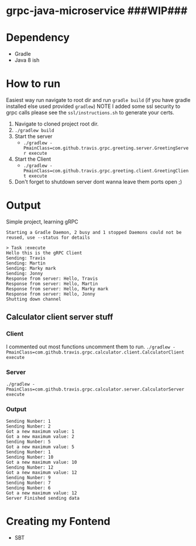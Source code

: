 # grpc-java-microservice ###WIP###

# Dependency 
- Gradle
- Java 8 ish

# How to run
Easiest way run navigate to root dir and run `gradle build` (if you have gradle installed else used provided `gradlew`) NOTE I added some ssl security to grpc calls please see the `ssl/instructions.sh` to generate your certs.
1) Navigate to cloned project root dir.
2) `./gradlew build`
3) Start the server
    - `./gradlew -PmainClass=com.github.travis.grpc.greeting.server.GreetingServer execute`
4) Start the Client
    - `./gradlew -PmainClass=com.github.travis.grpc.greeting.client.GreetingClient execute`
5) Don't forget to shutdown server dont wanna leave them ports open ;)
# Output

Simple project, learning gRPC
```
Starting a Gradle Daemon, 2 busy and 1 stopped Daemons could not be reused, use --status for details

> Task :execute
Hello this is the gRPC Client
Sending: Travis
Sending: Martin
Sending: Marky mark
Sending: Jonny
Response from server: Hello, Travis
Response from server: Hello, Martin
Response from server: Hello, Marky mark
Response from server: Hello, Jonny
Shutting down channel
```

## Calculator client server stuff

### Client
I commented out most functions uncomment them to run.
`./gradlew -PmainClass=com.github.travis.grpc.calculator.client.CalculatorClient execute`

### Server
`./gradlew -PmainClass=com.github.travis.grpc.calculator.server.CalculatorServer execute`

### Output
```
Sending Nunber: 1
Sending Nunber: 2
Got a new maximum value: 1
Got a new maximum value: 2
Sending Nunber: 5
Got a new maximum value: 5
Sending Nunber: 1
Sending Nunber: 10
Got a new maximum value: 10
Sending Nunber: 12
Got a new maximum value: 12
Sending Nunber: 9
Sending Nunber: 7
Sending Nunber: 6
Got a new maximum value: 12
Server Finished sending data
```


# Creating my Fontend

- SBT